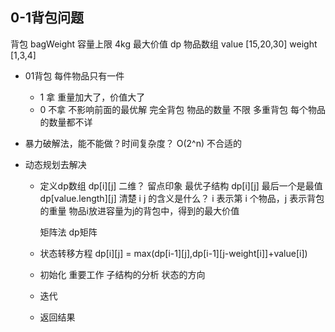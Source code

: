 ## 0-1背包问题

背包 bagWeight 容量上限 4kg
最大价值 dp
物品数组 value [15,20,30]
    weight [1,3,4]

- 01背包 每件物品只有一件
    - 1 拿 
        重量加大了，价值大了
    - 0 不拿
        不影响前面的最优解
    完全背包 物品的数量 不限
    多重背包 每个物品的数量都不详

- 暴力破解法，能不能做？时间复杂度？ O(2^n) 不合适的

- 动态规划去解决
    - 定义dp数组 dp[i][j] 二维？ 留点印象
        最优子结构 dp[i][j] 最后一个是最值 dp[value.length][j]
        清楚 i j 的含义是什么？ i 表示第 i 个物品，j 表示背包的重量
        物品i放进容量为j的背包中，得到的最大价值

        矩阵法 dp矩阵
    - 状态转移方程
        dp[i][j] = max(dp[i-1][j],dp[i-1][j-weight[i]]+value[i])
    - 初始化 重要工作
        子结构的分析 状态的方向
    - 迭代
    - 返回结果
